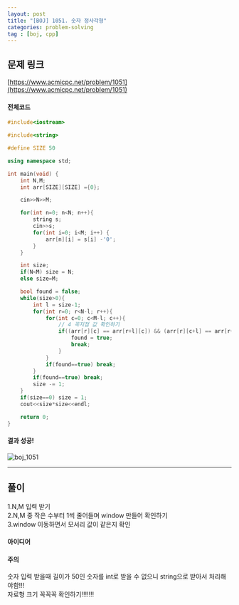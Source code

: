 ```yaml
---
layout: post
title: "[BOJ] 1051. 숫자 정사각형"
categories: problem-solving
tag : [boj, cpp]
---
```


## 문제 링크<br>
 [https://www.acmicpc.net/problem/1051](https://www.acmicpc.net/problem/1051)<br>

#### 전체코드<br>
```cpp
#include<iostream>

#include<string>

#define SIZE 50

using namespace std;

int main(void) {
    int N,M;
    int arr[SIZE][SIZE] ={0};

    cin>>N>>M;

    for(int n=0; n<N; n++){
        string s;
        cin>>s;
        for(int i=0; i<M; i++) {
            arr[n][i] = s[i] -'0';
        }
    }

    int size;
    if(N<M) size = N;
    else size=M;

    bool found = false;
    while(size>0){
        int l = size-1;
        for(int r=0; r<N-l; r++){
            for(int c=0; c<M-l; c++){
                // 4 꼭지점 값 확인하기
                if((arr[r][c] == arr[r+l][c]) && (arr[r][c+l] == arr[r+l][c+l]) && (arr[r][c] == arr[r+l][c+l])) {
                    found = true;
                    break;
                }
            }
            if(found==true) break;
        }
        if(found==true) break;
        size -= 1;
    }
    if(size==0) size = 1;
    cout<<size*size<<endl;

    return 0;
}
```

#### 결과 성공!<br>
![boj_1051](https://krispediadot.github.io/assets/images/boj_1051.jpg)

---

## 풀이<br>
1.N,M 입력 받기  
2.N,M 중 작은 수부터 1씩 줄어들며 window 만들어 확인하기  
3.window 이동하면서 모서리 값이 같은지 확인   

#### 아이디어 <br>


#### 주의 <br> 
숫자 입력 받을때 길이가 50인 숫자를 int로 받을 수 없으니 string으로 받아서 처리해야함!!!  
자료형 크기 꼭꼭꼭 확인하기!!!!!!!

